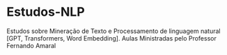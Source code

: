 # Estudos-NLP
 Estudos sobre Mineração de Texto e Processamento de linguagem natural [GPT, Transformers, Word Embedding]. Aulas Ministradas pelo Professor Fernando Amaral
